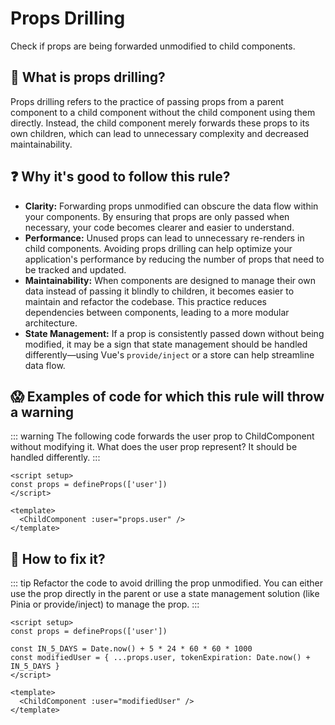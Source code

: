 # Props Drilling

Check if props are being forwarded unmodified to child components.

## 📖 What is props drilling?

Props drilling refers to the practice of passing props from a parent component to a child component without the child component using them directly. Instead, the child component merely forwards these props to its own children, which can lead to unnecessary complexity and decreased maintainability.

## ❓ Why it's good to follow this rule?

- **Clarity:** Forwarding props unmodified can obscure the data flow within your components. By ensuring that props are only passed when necessary, your code becomes clearer and easier to understand.
- **Performance:** Unused props can lead to unnecessary re-renders in child components. Avoiding props drilling can help optimize your application's performance by reducing the number of props that need to be tracked and updated.
- **Maintainability:** When components are designed to manage their own data instead of passing it blindly to children, it becomes easier to maintain and refactor the codebase. This practice reduces dependencies between components, leading to a more modular architecture.
- **State Management:** If a prop is consistently passed down without being modified, it may be a sign that state management should be handled differently—using Vue's `provide/inject` or a store can help streamline data flow.

## 😱 Examples of code for which this rule will throw a warning

::: warning
The following code forwards the user prop to ChildComponent without modifying it. What does the user prop represent? It should be handled differently.
:::

```vue
<script setup>
const props = defineProps(['user'])
</script>

<template>
  <ChildComponent :user="props.user" />
</template>
```

## 🤩 How to fix it?

::: tip
Refactor the code to avoid drilling the prop unmodified. You can either use the prop directly in the parent or use a state management solution (like Pinia or provide/inject) to manage the prop.
:::

```vue
<script setup>
const props = defineProps(['user'])

const IN_5_DAYS = Date.now() + 5 * 24 * 60 * 60 * 1000
const modifiedUser = { ...props.user, tokenExpiration: Date.now() + IN_5_DAYS }
</script>

<template>
  <ChildComponent :user="modifiedUser" />
</template>
```
